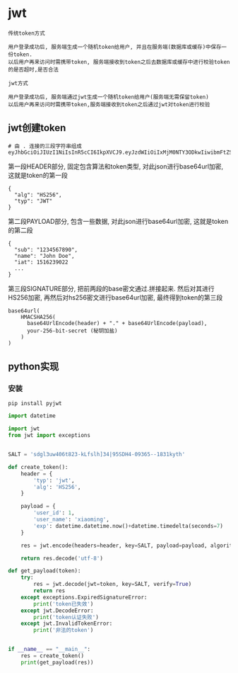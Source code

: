 # jwt

```shell
传统token方式

用户登录成功后, 服务端生成一个随机token给用户, 并且在服务端(数据库或缓存)中保存一份token.
以后用户再来访问时需携带token, 服务端接收到token之后去数据库或缓存中进行校验token的是否超时,是否合法

jwt方式

用户登录成功后, 服务端通过jwt生成一个随机token给用户(服务端无需保留token)
以后用户再来访问时需携带token,服务端接收到token之后通过jwt对token进行校验
```

## jwt创建token

```shell
# 由 . 连接的三段字符串组成
eyJhbGciOiJIUzI1NiIsInR5cCI6IkpXVCJ9.eyJzdWIiOiIxMjM0NTY3ODkwIiwibmFtZSI6IkpvaG4gRG9lIiwiaWF0IjoxNTE2MjM5MDIyfQ.SflKxwRJSMeKKF2QT4fwpMeJf36POk6yJV_adQssw5c
```

第一段HEADER部分, 固定包含算法和token类型, 对此json进行base64url加密, 这就是token的第一段

```shell
{
  "alg": "HS256",
  "typ": "JWT"
}
```

第二段PAYLOAD部分, 包含一些数据, 对此json进行base64url加密, 这就是token的第二段

```shell
{
  "sub": "1234567890",
  "name": "John Doe",
  "iat": 1516239022
  ...
}
```

第三段SIGNATURE部分, 把前两段的base密文通过.拼接起来.
然后对其进行HS256加密, 再然后对hs256密文进行base64url加密, 最终得到token的第三段

```shell
base64url(
    HMACSHA256(
      base64UrlEncode(header) + "." + base64UrlEncode(payload),
      your-256-bit-secret (秘钥加盐)
    )
)
```

## python实现

### 安装

```shell
pip install pyjwt
```

```python
import datetime

import jwt
from jwt import exceptions


SALT = 'sdgl3uw406t823-kLfslh]34|95SDH4-09365--1831kyth'

def create_token():
    header = {
        'typ': 'jwt',
        'alg': 'HS256',
    }

    payload = {
        'user_id': 1,
        'user_name': 'xiaoming',
        'exp': datetime.datetime.now()+datetime.timedelta(seconds=7)
    }

    res = jwt.encode(headers=header, key=SALT, payload=payload, algorithm='HS256')

    return res.decode('utf-8')

def get_payload(token):
    try:
        res = jwt.decode(jwt=token, key=SALT, verify=True)
        return res
    except exceptions.ExpiredSignatureError:
        print('token已失效')
    except jwt.DecodeError:
        print('token认证失败')
    except jwt.InvalidTokenError:
        print('非法的token')


if __name__ == "__main__":
    res = create_token()
    print(get_payload(res))
```
